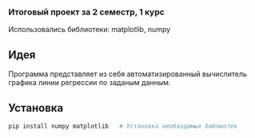 ### Итоговый проект за 2 семестр, 1 курс 
Использовались библиотеки: matplotlib, numpy  

## Идея  
Программа представляет из себя автоматизированный вычислитель графика линии регрессии по заданым данным.  

## Установка

```python
pip install numpy matplotlib   # Установка необходимых библиотек
```
